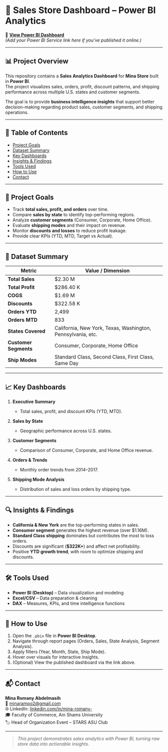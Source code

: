 # 🏬 Sales Store Dashboard – Power BI Analytics

🔗 **[View Power BI Dashboard](#)**  
*(Add your Power BI Service link here if you’ve published it online.)*

---

## 📊 Project Overview
This repository contains a **Sales Analytics Dashboard** for **Mina Store** built in **Power BI**.  
The project visualizes sales, orders, profit, discount patterns, and shipping performance across multiple U.S. states and customer segments.  

The goal is to provide **business intelligence insights** that support better decision-making regarding product sales, customer segments, and shipping operations.

---

## 🧾 Table of Contents
- [Project Goals](#🎯-project-goals)  
- [Dataset Summary](#📁-dataset-summary)  
- [Key Dashboards](#📈-key-dashboards)  
- [Insights & Findings](#🔍-insights--findings)  
- [Tools Used](#🛠️-tools-used)  
- [How to Use](#🚀-how-to-use)  
- [Contact](#📬-contact)  

---

## 🎯 Project Goals
- Track **total sales, profit, and orders** over time.  
- Compare **sales by state** to identify top-performing regions.  
- Analyze **customer segments** (Consumer, Corporate, Home Office).  
- Evaluate **shipping modes** and their impact on revenue.  
- Monitor **discounts and losses** to reduce profit leakage.  
- Provide clear KPIs (YTD, MTD, Target vs Actual).  

---

## 📁 Dataset Summary
| Metric | Value / Dimension |
| ------ | ----------------- |
| **Total Sales** | $2.30 M |
| **Total Profit** | $286.40 K |
| **COGS** | $1.69 M |
| **Discounts** | $322.58 K |
| **Orders YTD** | 2,499 |
| **Orders MTD** | 833 |
| **States Covered** | California, New York, Texas, Washington, Pennsylvania, etc. |
| **Customer Segments** | Consumer, Corporate, Home Office |
| **Ship Modes** | Standard Class, Second Class, First Class, Same Day |

---

## 📈 Key Dashboards
1. **Executive Summary**  
   - Total sales, profit, and discount KPIs (YTD, MTD).  

2. **Sales by State**  
   - Geographic performance across U.S. states.  

3. **Customer Segments**  
   - Comparison of Consumer, Corporate, and Home Office revenue.  

4. **Orders & Trends**  
   - Monthly order trends from 2014–2017.  

5. **Shipping Mode Analysis**  
   - Distribution of sales and loss orders by shipping type.  

---

## 🔍 Insights & Findings
- **California & New York** are the top-performing states in sales.  
- **Consumer segment** generates the highest revenue (over $1.16M).  
- **Standard Class shipping** dominates but contributes the most to loss orders.  
- Discounts are significant (**$322K+**) and affect net profitability.  
- Positive **YTD growth trend**, with room to optimize shipping and discounts.  

---

## 🛠️ Tools Used
- **Power BI (Desktop)** – Data visualization and modeling  
- **Excel/CSV** – Data preparation & cleaning  
- **DAX** – Measures, KPIs, and time intelligence functions  

---

## 🚀 How to Use
1. Open the `.pbix` file in **Power BI Desktop**.  
2. Navigate through report pages (Orders, Sales, State Analysis, Segment Analysis).  
3. Apply filters (Year, Month, State, Ship Mode).  
4. Hover over visuals for interactive insights.  
5. (Optional) View the published dashboard via the link above.  

---

## 📬 Contact
**Mina Romany Abdelmasih**  
📧 minarampo2@gmail.com  
🌐 LinkedIn: [linkedin.com/in/mina-romany-](https://www.linkedin.com/in/mina-romany-/)  
🎓 Faculty of Commerce, Ain Shams University  
🏷️ Head of Organization Event – STARS ASU Club  

---

> _This project demonstrates sales analytics with Power BI, turning raw store data into actionable insights._  
